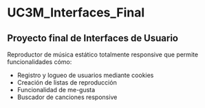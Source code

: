 # UC3M_Interfaces_Final

## Proyecto final de Interfaces de Usuario

Reproductor de música estático totalmente responsive que permite funcionalidades cómo:
* Registro y logueo de usuarios mediante cookies
* Creación de listas de reproducción
* Funcionalidad de me-gusta
* Buscador de canciones responsive
